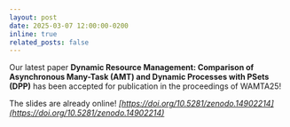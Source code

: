 ```yaml
---
layout: post
date: 2025-03-07 12:00:00-0200
inline: true
related_posts: false
---
```


Our latest paper **Dynamic Resource Management: Comparison of Asynchronous Many-Task (AMT) and Dynamic Processes with PSets (DPP)** has been accepted for publication in the proceedings of WAMTA25!

The slides are already online! _[https://doi.org/10.5281/zenodo.14902214](https://doi.org/10.5281/zenodo.14902214)_
